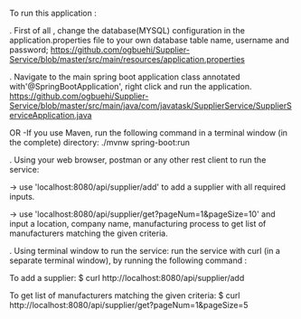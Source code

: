 To run this application :

. First of all , change the database(MYSQL) configuration in the application.properties file to your own database table name, username and password;
   https://github.com/ogbuehi/Supplier-Service/blob/master/src/main/resources/application.properties

. Navigate to the main spring boot application class annotated with'@SpringBootApplication', right click and run the application.
   https://github.com/ogbuehi/Supplier-Service/blob/master/src/main/java/com/javatask/SupplierService/SupplierServiceApplication.java

   OR -If you use Maven, run the following command in a terminal window (in the complete) directory: ./mvnw spring-boot:run

. Using your web browser, postman or any other rest client to run the service:

-> use 'localhost:8080/api/supplier/add' to add a supplier with all required inputs.

-> use 'localhost:8080/api/supplier/get?pageNum=1&pageSize=10' and input a location, company name, manufacturing process to get list of manufacturers matching the given criteria.

.  Using terminal window to run the service:
   run the service with curl (in a separate terminal window), by running the following command :
   
   To add a supplier:
   $ curl http://localhost:8080/api/supplier/add    

   To get list of manufacturers matching the given criteria:
   $ curl http://localhost:8080/api/supplier/get?pageNum=1&pageSize=5   
